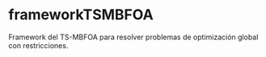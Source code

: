 # frameworkTSMBFOA
Framework del TS-MBFOA para resolver problemas de optimización global con restricciones.
